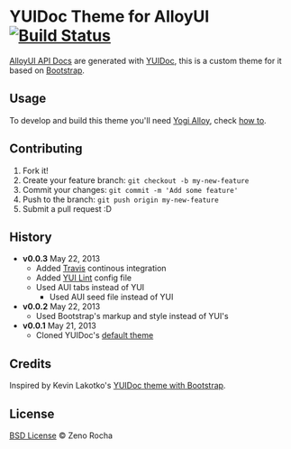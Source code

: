 # YUIDoc Theme for AlloyUI [![Build Status](https://secure.travis-ci.org/zenorocha/alloy-yuidoc-theme.png?branch=master)](https://travis-ci.org/zenorocha/alloy-yuidoc-theme)

[AlloyUI API Docs](http://alloyui.com/api/) are generated with [YUIDoc](http://yui.github.io/yuidoc/), this is a custom theme for it based on [Bootstrap](http://github.com/liferay/alloy-twitter-bootstrap).

## Usage

To develop and build this theme you'll need [Yogi Alloy](https://github.com/liferay/yogi-alloy), check [how to](https://github.com/liferay/yogi-alloy#api-docs).

## Contributing

1. Fork it!
2. Create your feature branch: `git checkout -b my-new-feature`
3. Commit your changes: `git commit -m 'Add some feature'`
4. Push to the branch: `git push origin my-new-feature`
5. Submit a pull request :D

## History

* **v0.0.3** May 22, 2013
	* Added [Travis](https://travis-ci.org/zenorocha/alloy-yuidoc-theme) continous integration
  * Added [YUI Lint](https://github.com/yui/yui-lint) config file
  * Used AUI tabs instead of YUI
	* Used AUI seed file instead of YUI
* **v0.0.2** May 22, 2013
	* Used Bootstrap's markup and style instead of YUI's
* **v0.0.1** May 21, 2013
	* Cloned YUIDoc's [default theme](https://github.com/yui/yuidoc/tree/master/themes/default)

## Credits

Inspired by Kevin Lakotko's [YUIDoc theme with Bootstrap](https://github.com/kevinlacotaco/yuidoc-bootstrap-theme).

## License

[BSD License](https://github.com/zenorocha/alloy-yuidoc-theme/blob/master/LICENSE.md) © Zeno Rocha